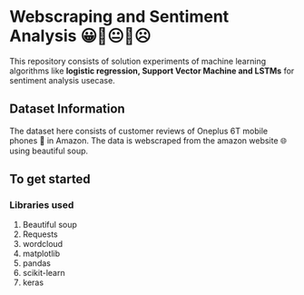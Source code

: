 # Webscraping and Sentiment Analysis 😀🙂😐🙁☹️

This repository consists of solution experiments of machine learning algorithms like **logistic regression, Support Vector Machine and LSTMs** for sentiment analysis usecase.

## Dataset Information

The dataset here consists of customer reviews of Oneplus 6T mobile phones 📱 in Amazon. The data is webscraped from the amazon website 🌐 using beautiful soup.

## To get started

### Libraries used

1. Beautiful soup
2. Requests
3. wordcloud
4. matplotlib
5. pandas
6. scikit-learn
7. keras

